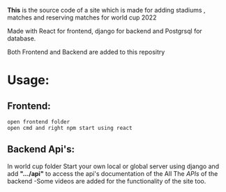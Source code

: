 <b>This</b> is the source code of a site which is made for adding stadiums , matches and reserving matches for world cup 2022 

Made with React for frontend, django for backend and Postgrsql for database.

Both Frontend and Backend are added to this repositry 

# Usage:

<h2><b>Frontend:</b></h2>

    open frontend folder 
    open cmd and right npm start using react
    
<h2><b>Backend Api's:</b></h2>

In world cup folder Start your own local or global server using django and add <b>".../api"</b> to access the api's documentation of the All The *APIs* of the backend 
-Some videos are added for the functionality of the site too.
        

    
